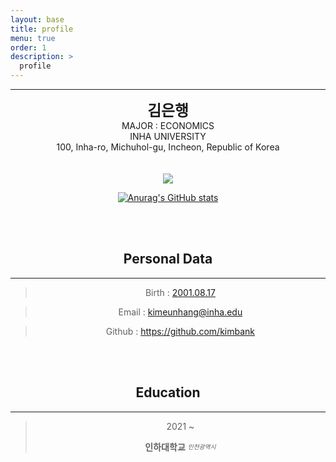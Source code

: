 ```yaml
---
layout: base
title: profile
menu: true
order: 1
description: >
  profile
---
```


---


<!-- <center> -->

<!-- ![header](https://capsule-render.vercel.app/api?type=waving&reversal=true&color=black&text=日八冂斤&height=222&fontSize=100&animation=fadeIn&fontColor=5fc397) -->
<!-- fontColor=A3DCBE //초록색 -->


<!-- <a href="https://github.com/kimbank" target = "_blank"><img src="https://capsule-render.vercel.app/api?type=waving&reversal=true&color=6e747e&text=日八冂斤&height=222&fontSize=100&animation=fadeIn&fontColor=b3ffe7" alt="flag"></a> -->

<!-- </center> -->



<!-- <img src="assets/img/profile.png" width="333" height="333" alt="My Image"> -->


<center>
<span style=
"font-size:170%;
font-weight:bold">
김은행
</span>
</center>

<center>MAJOR : ECONOMICS</center>

<center>INHA UNIVERSITY</center>

<center>100, Inha-ro, Michuhol-gu, Incheon, Republic of Korea</center>
<br/><br/>





<center>
<img src="https://camo.githubusercontent.com/68f3a8fc235dbd97bb867691688103dde3157773b695c41fe797290974f86c64/687474703a2f2f6d617a617373756d6e6964612e7774662f6170692f76322f67656e65726174655f62616467653f626f6a3d62616e6c7878"><a>
<center>








<!-- https://github.com/badges/shields -->



<!-- [![Solved.ac프로필](http://mazassumnida.wtf/api/v2/generate_badge?boj=banlxx)](https://solved.ac/banlxx) -->



<!-- http://commitcombo.com/maker -->
<!-- [![commit combo](http://commitcombo.com/get?user=kimbank&theme=Emerald-mini)](https://github.com/devxb/commitcombo) -->



<!-- https://readmeplants.com/maker?name=Devxb&planet=yellowMoon&plant=blossomTree&nameTag=blackNameTag&ground=hill&background=black -->
<!-- [![readmeplants](https://readmeplants.com/get?name=kimbank&planet=blueMoon&plant=blossomTree&nameTag=blackNameTag&ground=hill&background=black)](https://github.com/devxb/readmeplants)  -->



<!-- https://github.com/mazassumnida/mazacofo -->
<!-- [![CodeForces Profile](https://cf.leed.at?id=banlxx)](https://codeforces.com/profile/banlxx) -->







<center>

<!-- https://github.com/anuraghazra/github-readme-stats -->
<!-- ![Anurag's GitHub stats](https://github-readme-stats.vercel.app/api?username=kimbank&theme=graywhite&show_icons=true) -->

<a href="https://github.com/kimbank" target = "_blank"><img src="https://github-readme-stats.vercel.app/api?username=kimbank&theme=vue&show_icons=true" alt="Anurag's GitHub stats"></a>

</center>
<br/><br/>



<!-- https://github.com/ryo-ma/github-profile-trophy -->
<!-- [![trophy](https://github-profile-trophy.vercel.app/?username=kimbank)](https://github.com/kimbank/) -->




## Personal Data

---

> Birth : [2001.08.17](https://en.wikipedia.org/wiki/2001#Births)

> Email : <a href="mailto:kimeunhang@inha.edu">kimeunhang@inha.edu</a>

> Github : <a href="https://github.com/kimbank">https://github.com/kimbank</a>

<br/><br/>

## Education

---
<!-- 
> 2008 ~ 2012
>
> **두레학교** <sub><sup>_경기도 구리시_</sup></sub>

> 2012 ~ 2013
>
> **동곡초등학교** <sub><sup>_경기도 남양주시_</sup></sub>

> 2014 ~ 2016
>
> **동화중학교** <sub><sup>_경기도 남양주시_</sup></sub>

> 2017 ~ 2017
>
> **동화고등학교** <sub><sup>_경기도 남양주시_</sup></sub>

> 2017 ~ 2019
>
> **백양고등학교** <sub><sup>_경기도 고양시_</sup></sub> -->

> 2021 ~
>
> **인하대학교** <sub><sup>_인천광역시_</sup></sub>
